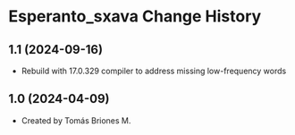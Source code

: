 Esperanto_sxava Change History
====================

1.1 (2024-09-16)
----------------
* Rebuild with 17.0.329 compiler to address missing low-frequency words

1.0 (2024-04-09)
----------------
* Created by Tomás Briones M.
